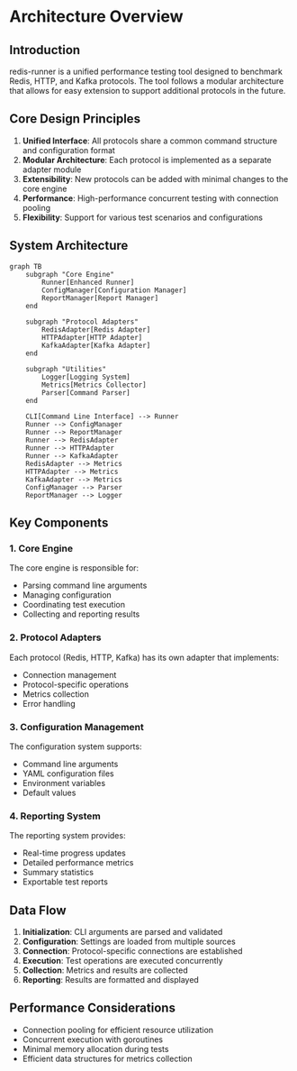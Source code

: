 # Architecture Overview

## Introduction

redis-runner is a unified performance testing tool designed to benchmark Redis, HTTP, and Kafka protocols. The tool follows a modular architecture that allows for easy extension to support additional protocols in the future.

## Core Design Principles

1. **Unified Interface**: All protocols share a common command structure and configuration format
2. **Modular Architecture**: Each protocol is implemented as a separate adapter module
3. **Extensibility**: New protocols can be added with minimal changes to the core engine
4. **Performance**: High-performance concurrent testing with connection pooling
5. **Flexibility**: Support for various test scenarios and configurations

## System Architecture

```mermaid
graph TB
    subgraph "Core Engine"
        Runner[Enhanced Runner]
        ConfigManager[Configuration Manager]
        ReportManager[Report Manager]
    end
    
    subgraph "Protocol Adapters"
        RedisAdapter[Redis Adapter]
        HTTPAdapter[HTTP Adapter]
        KafkaAdapter[Kafka Adapter]
    end
    
    subgraph "Utilities"
        Logger[Logging System]
        Metrics[Metrics Collector]
        Parser[Command Parser]
    end
    
    CLI[Command Line Interface] --> Runner
    Runner --> ConfigManager
    Runner --> ReportManager
    Runner --> RedisAdapter
    Runner --> HTTPAdapter
    Runner --> KafkaAdapter
    RedisAdapter --> Metrics
    HTTPAdapter --> Metrics
    KafkaAdapter --> Metrics
    ConfigManager --> Parser
    ReportManager --> Logger
```

## Key Components

### 1. Core Engine

The core engine is responsible for:
- Parsing command line arguments
- Managing configuration
- Coordinating test execution
- Collecting and reporting results

### 2. Protocol Adapters

Each protocol (Redis, HTTP, Kafka) has its own adapter that implements:
- Connection management
- Protocol-specific operations
- Metrics collection
- Error handling

### 3. Configuration Management

The configuration system supports:
- Command line arguments
- YAML configuration files
- Environment variables
- Default values

### 4. Reporting System

The reporting system provides:
- Real-time progress updates
- Detailed performance metrics
- Summary statistics
- Exportable test reports

## Data Flow

1. **Initialization**: CLI arguments are parsed and validated
2. **Configuration**: Settings are loaded from multiple sources
3. **Connection**: Protocol-specific connections are established
4. **Execution**: Test operations are executed concurrently
5. **Collection**: Metrics and results are collected
6. **Reporting**: Results are formatted and displayed

## Performance Considerations

- Connection pooling for efficient resource utilization
- Concurrent execution with goroutines
- Minimal memory allocation during tests
- Efficient data structures for metrics collection